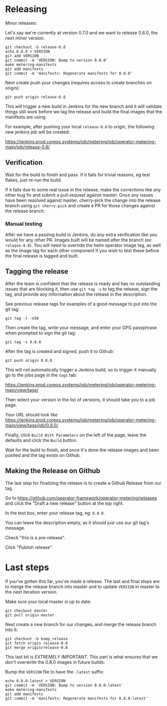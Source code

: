# Releasing

Minor releases:

Let's say we're currently at version 0.7.0 and we want to release 0.8.0, the next minor version.

```
git checkout -b release-0.8
echo 0.8.0 > VERSION
git add VERSION
git commit -m 'VERSION: Bump to version 0.8.0'
make metering-manifests
git add manifests
git commit -m 'manifests: Regenerate manifests for 0.8.0'
```

Next create push your changes (requires access to create branches on origin):

```
git push origin release-0.8
```

This will trigger a new build in Jenkins for the new branch and it will validate things still work before we tag the release and build the final images that the manifests are using.

For example, after pushing your local `release-0.8` to origin, the following new jenkins job will be created:

https://jenkins.prod.coreos.systems/job/metering/job/operator-metering-main/job/release-0.8/


## Verification

Wait for the build to finish and pass.
If it fails for trivial reasons, eg test flakes, just re-run the build.

If it fails due to some real issue in the release, make the corrections like any other bug fix and submit a pull-request against master.
Once any issues have been resolved against master, cherry-pick the change into the release branch using `git cherry-pick` and create a PR for those changes against the release branch.

### Manual testing

After we have a passing build in Jenkins, do any extra verification like you would for any other PR.
Images built will be named after the branch (ex: `release-0.8`).
You will need to override the helm operator image tag, as well as the image tag for each other component if you wish to test these before the final release is tagged and built.

## Tagging the release

After the team is confident that the release is ready and has no outstanding issues that are blocking it, then use `git tag -s` to tag the release, sign the tag, and provide any information about the release in the description.

See previous release tags for examples of a good message to put into the git tag:

```
git tag -l -n50
```

Then create the tag, write your message, and enter your GPG passphrase when prompted to sign the git tag:

```
git tag -s 0.8.0
```

After the tag is created and signed, push it to Github:

```
git push origin 0.8.0
```

This will not automatically trigger a Jenkins build, so to trigger it manually go to the jobs page in the `tags` tab:

https://jenkins.prod.coreos.systems/job/metering/job/operator-metering-main/view/tags/

Then select your version in the list of versions, it should take you to a job page.

Your URL should look like https://jenkins.prod.coreos.systems/job/metering/job/operator-metering-main/view/tags/job/0.8.0/

Finally, click `Build With Parameters` on the left of the page, leave the defaults and click the `Build` button.

Wait for the build to finish, and once it's done the release images and been pushed and the tag exists on Github.


## Making the Release on Github

The last step for finalizing the release is to create a Github Release from our tag.

Go to https://github.com/operator-framework/operator-metering/releases and click the "Draft a new release" button at the top right.

In the text box, enter your release tag, eg: `0.8.0`.

You can leave the description empty, as it should just use our git tag's message.

Check  "this is a pre-release".

Click "Publish release".

# Last steps

If you've gotten this far, you've made a release.
The last and final steps are to merge the release branch into master and to update `VERSION` in master to the next iteration version.

Make sure your local master is up to date:

```
git checkout master
git pull origin master
```

Next create a new branch for our changes, and merge the release branch into it:

```
git checkout -b bump_release
git fetch origin release-0.8
git merge origin/release-0.8
```

This last bit is *EXTREMELY IMPORTANT*.
This part is what ensures that we don't overwrite the 0.8.0 images in future builds:

Bump the `VERSION` file to have the `-latest` suffix:

```
echo 0.8.0-latest > VERSION
git commit -m 'VERSION: Bump to version 0.8.0-latest'
make metering-manifests
git add manifests
git commit -m 'manifests: Regenerate manifests for 0.8.0-latest'
```

